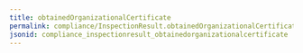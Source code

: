 ```yaml
---
title: obtainedOrganizationalCertificate
permalink: compliance/InspectionResult.obtainedOrganizationalCertificate.html
jsonid: compliance_inspectionresult_obtainedorganizationalcertificate
---
```

